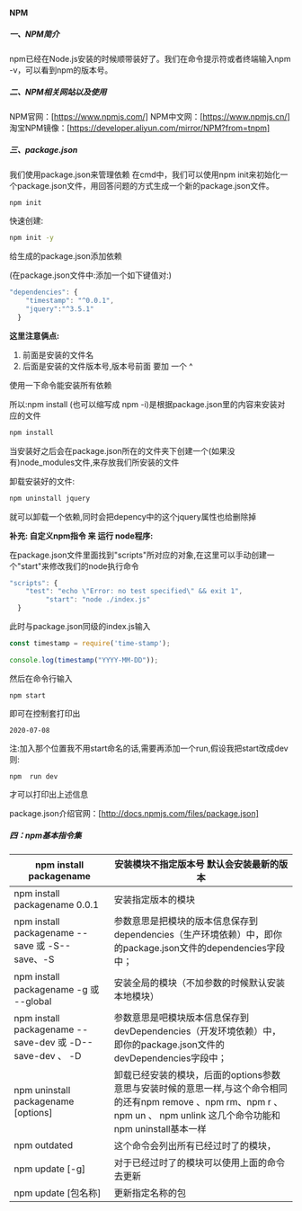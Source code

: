 #### NPM
##### 一、NPM简介
npm已经在Node.js安装的时候顺带装好了。我们在命令提示符或者终端输入npm -v，可以看到npm的版本号。

##### 二、NPM相关网站以及使用
NPM官网：[https://www.npmjs.com/]
NPM中文网：[https://www.npmjs.cn/]
淘宝NPM镜像：[https://developer.aliyun.com/mirror/NPM?from=tnpm]

##### 三、package.json
我们使用package.json来管理依赖
在cmd中，我们可以使用npm init来初始化一个package.json文件，用回答问题的方式生成一个新的package.json文件。

```cmd
npm init
```
快速创建:
```cmd
npm init -y
```
给生成的package.json添加依赖

(在package.json文件中:添加一个如下键值对:)

~~~js
"dependencies": {
    "timestamp": "^0.0.1",
    "jquery":"^3.5.1"
  }
~~~

**这里注意俩点:**

1. 前面是安装的文件名
2. 后面是安装的文件版本号,版本号前面 要加 一个 ^

使用一下命令能安装所有依赖

所以:npm install (也可以缩写成 npm -i)是根据package.json里的内容来安装对应的文件

```cmd
npm install
```
当安装好之后会在package.json所在的文件夹下创建一个(如果没有)node_modules文件,来存放我们所安装的文件

卸载安装好的文件:

~~~js
npm uninstall jquery
~~~

就可以卸载一个依赖,同时会把depency中的这个jquery属性也给删除掉

**补充: 自定义npm指令 来 运行 node程序:**

在package.json文件里面找到"scripts"所对应的对象,在这里可以手动创建一个"start"来修改我们的node执行命令

~~~js
"scripts": {
    "test": "echo \"Error: no test specified\" && exit 1",
         "start": "node ./index.js"
  }	
~~~

此时与package.json同级的index.js输入

~~~js
const timestamp = require('time-stamp');
 
console.log(timestamp("YYYY-MM-DD"));
~~~

然后在命令行输入

~~~
npm start
~~~

即可在控制套打印出

~~~~
2020-07-08
~~~~

注:加入那个位置我不用start命名的话,需要再添加一个run,假设我把start改成dev则:

~~~
npm  run dev
~~~

才可以打印出上述信息

package.json介绍官网：[http://docs.npmjs.com/files/package.json]

##### 四：npm基本指令集

| npm install packagename                                  | 安装模块不指定版本号 默认会安装最新的版本                    |
| -------------------------------------------------------- | ------------------------------------------------------------ |
| npm install packagename 0.0.1                            | 安装指定版本的模块                                           |
| npm install packagename --save 或 -S--save、-S           | 参数意思是把模块的版本信息保存到dependencies（生产环境依赖）中，即你的package.json文件的dependencies字段中； |
| npm install packagename -g 或 --global                   | 安装全局的模块（不加参数的时候默认安装本地模块）             |
| npm install packagename --save-dev 或 -D--save-dev 、 -D | 参数意思是吧模块版本信息保存到devDependencies（开发环境依赖）中，即你的package.json文件的devDependencies字段中； |
| npm uninstall packagename [options]                      | 卸载已经安装的模块，后面的options参数意思与安装时候的意思一样,与这个命令相同的还有npm remove 、npm rm、npm r 、 npm un 、 npm unlink 这几个命令功能和npm uninstall基本一样 |
| npm outdated                                             | 这个命令会列出所有已经过时了的模块，                         |
| npm update [-g]                                          | 对于已经过时了的模块可以使用上面的命令去更新                 |
| npm update  [包名称]                                     | 更新指定名称的包                                             |

